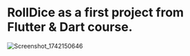 # RollDice as a first project from Flutter & Dart course.

![Screenshot_1742150646](https://github.com/user-attachments/assets/d1efb2e1-d33b-45c0-9597-a7e7b3cf9db9)
